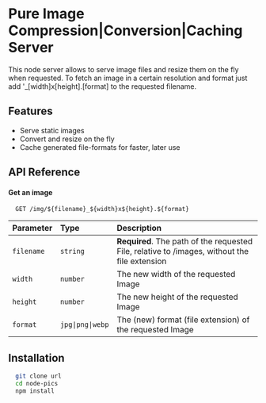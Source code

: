 # Pure Image Compression|Conversion|Caching Server

This node server allows to serve image files and resize them on the fly when requested. To fetch an image in a certain resolution and format just add '\_[width]x[height].[format] to the requested filename.

## Features

- Serve static images
- Convert and resize on the fly
- Cache generated file-formats for faster, later use

## API Reference

#### Get an image

```http
  GET /img/${filename}_${width}x${height}.${format}
```

| Parameter  | Type             | Description                                                                                   |
| :--------- | :--------------- | :-------------------------------------------------------------------------------------------- |
| `filename` | `string`         | **Required**. The path of the requested File, relative to /images, without the file extension |
| `width`    | `number`         | The new width of the requested Image                                                          |
| `height`   | `number`         | The new height of the requested Image                                                         |
| `format`   | `jpg\|png\|webp` | The (new) format (file extension) of the requested Image                                      |

## Installation

```bash
  git clone url
  cd node-pics
  npm install
```
